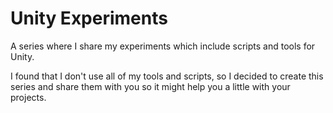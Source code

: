 <h1>Unity Experiments</h1>
<p>A series where I share my experiments which include scripts and tools for Unity.</p>
<p>I found that I don't use all of my tools and scripts, so I decided to create this series and share them with you so it might help you a little with your projects.</p>